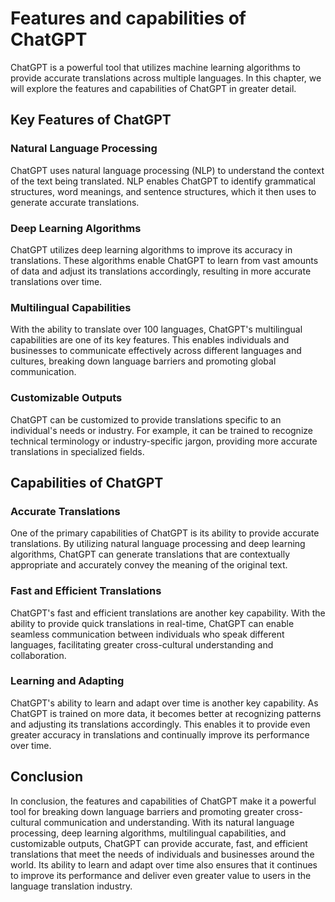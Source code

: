 Features and capabilities of ChatGPT
======================================================================

ChatGPT is a powerful tool that utilizes machine learning algorithms to provide accurate translations across multiple languages. In this chapter, we will explore the features and capabilities of ChatGPT in greater detail.

Key Features of ChatGPT
-----------------------

### Natural Language Processing

ChatGPT uses natural language processing (NLP) to understand the context of the text being translated. NLP enables ChatGPT to identify grammatical structures, word meanings, and sentence structures, which it then uses to generate accurate translations.

### Deep Learning Algorithms

ChatGPT utilizes deep learning algorithms to improve its accuracy in translations. These algorithms enable ChatGPT to learn from vast amounts of data and adjust its translations accordingly, resulting in more accurate translations over time.

### Multilingual Capabilities

With the ability to translate over 100 languages, ChatGPT's multilingual capabilities are one of its key features. This enables individuals and businesses to communicate effectively across different languages and cultures, breaking down language barriers and promoting global communication.

### Customizable Outputs

ChatGPT can be customized to provide translations specific to an individual's needs or industry. For example, it can be trained to recognize technical terminology or industry-specific jargon, providing more accurate translations in specialized fields.

Capabilities of ChatGPT
-----------------------

### Accurate Translations

One of the primary capabilities of ChatGPT is its ability to provide accurate translations. By utilizing natural language processing and deep learning algorithms, ChatGPT can generate translations that are contextually appropriate and accurately convey the meaning of the original text.

### Fast and Efficient Translations

ChatGPT's fast and efficient translations are another key capability. With the ability to provide quick translations in real-time, ChatGPT can enable seamless communication between individuals who speak different languages, facilitating greater cross-cultural understanding and collaboration.

### Learning and Adapting

ChatGPT's ability to learn and adapt over time is another key capability. As ChatGPT is trained on more data, it becomes better at recognizing patterns and adjusting its translations accordingly. This enables it to provide even greater accuracy in translations and continually improve its performance over time.

Conclusion
----------

In conclusion, the features and capabilities of ChatGPT make it a powerful tool for breaking down language barriers and promoting greater cross-cultural communication and understanding. With its natural language processing, deep learning algorithms, multilingual capabilities, and customizable outputs, ChatGPT can provide accurate, fast, and efficient translations that meet the needs of individuals and businesses around the world. Its ability to learn and adapt over time also ensures that it continues to improve its performance and deliver even greater value to users in the language translation industry.
